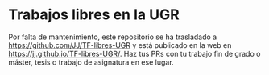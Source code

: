 # Trabajos libres en la UGR

Por falta de mantenimiento, este repositorio se ha trasladado a
https://github.com/JJ/TF-libres-UGR y está publicado en la web en
https://jj.github.io/TF-libres-UGR/. Haz tus PRs con tu trabajo fin de
grado o máster, tesis o trabajo de asignatura en ese lugar.
